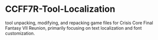 # CCFF7R-Tool-Localization
tool unpacking, modifying, and repacking game files for Crisis Core Final Fantasy VII Reunion, primarily focusing on text localization and font customization.
